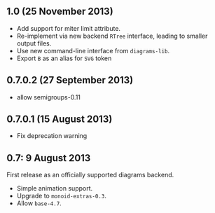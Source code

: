 1.0 (25 November 2013)
----------------------

- Add support for miter limit attribute.
- Re-implement via new backend `RTree` interface, leading to
  smaller output files.
- Use new command-line interface from `diagrams-lib`.
- Export `B` as an alias for `SVG` token

0.7.0.2 (27 September 2013)
---------------------------

* allow semigroups-0.11

0.7.0.1 (15 August 2013)
------------------------

* Fix deprecation warning

0.7: 9 August 2013
------------------

First release as an officially supported diagrams backend.

* Simple animation support.
* Upgrade to `monoid-extras-0.3`.
* Allow `base-4.7`.
